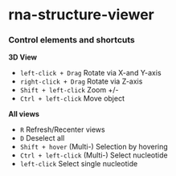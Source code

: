 # rna-structure-viewer

### Control elements and shortcuts

**3D View**
* ```left-click + Drag```  Rotate via X-and Y-axis
* ```right-click + Drag``` Rotate via Z-axis
* ```Shift + left-click``` Zoom +/-
* ```Ctrl + left-click``` Move object

**All views**
* ```R```  Refresh/Recenter views
* ```D```  Deselect all
* ```Shift + hover``` (Multi-) Selection by hovering
* ```Ctrl + left-click``` (Multi-) Select nucleotide
* ```left-click``` Select single nucleotide
